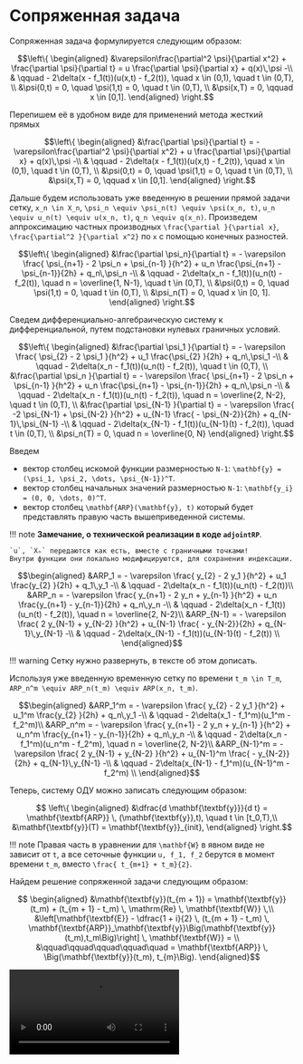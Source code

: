 # Сопряженная задача

Сопряженная задача формулируется следующим образом:
```math
\left\{
\begin{aligned}
    &\varepsilon\frac{\partial^2 \psi}{\partial x^2} + \frac{\partial \psi}{\partial t} = u \frac{\partial \psi}{\partial x} + q(x)\,\psi  -\\
    & \qquad  - 2\delta(x - f_1(t))(u(x,t) - f_2(t)), \quad x \in (0,1), \quad t \in (0,T), \\
    &\psi(0,t) = 0, \quad \psi(1,t) = 0, \quad t \in (0,T), \\
    &\psi(x,T) = 0, \qquad x \in [0,1].
\end{aligned}
\right.
```

Перепишем её в удобном виде для применений метода жесткий прямых
```math
\left\{
\begin{aligned}
    &\frac{\partial \psi}{\partial t} = - \varepsilon\frac{\partial^2 \psi}{\partial x^2} +  u \frac{\partial \psi}{\partial x} + q(x)\,\psi  -\\
    & \qquad  - 2\delta(x - f_1(t))(u(x,t) - f_2(t)), \quad x \in (0,1), \quad t \in (0,T), \\
    &\psi(0,t) = 0, \quad \psi(1,t) = 0, \quad t \in (0,T), \\
    &\psi(x,T) = 0, \qquad x \in [0,1].
\end{aligned}
\right.
```

Дальше будем использовать уже введенную в решении прямой задачи сетку, ``x_n \in X_n``, ``\psi_n \equiv \psi_n(t) \equiv \psi(x_n, t)``, ``u_n \equiv u_n(t) \equiv u(x_n, t)``, ``q_n \equiv q(x_n)``.
Произведем аппроксимацию частных производных ``\frac{\partial }{\partial x}``, ``\frac{\partial^2 }{\partial x^2}`` по ``x`` с помощью конечных разностей.
```math
\left\{
\begin{aligned}
    &\frac{\partial \psi_n}{\partial t} = - \varepsilon \frac{ \psi_{n+1} - 2 \psi_n + \psi_{n-1} }{h^2} +  u_n \frac{\psi_{n+1} - \psi_{n-1}}{2h} + q_n\,\psi_n  -\\
    & \qquad  - 2\delta(x_n - f_1(t))(u_n(t) - f_2(t)), \quad n = \overline{1, N-1}, \quad t \in (0,T), \\
    &\psi(0,t) = 0, \quad \psi(1,t) = 0, \quad t \in (0,T), \\
    &\psi_n(T) = 0, \quad x \in [0, 1].
\end{aligned}
\right.
```

Сведем дифференциально-алгебраическую систему к дифференциальной, путем подстановки нулевых граничных условий.

```math
\left\{
\begin{aligned}
    &\frac{\partial \psi_1     }{\partial t} = - \varepsilon \frac{ \psi_{2}     - 2 \psi_1              }{h^2} +  u_1 \frac{\psi_{2} }{2h} + q_n\,\psi_1  -\\
    & \qquad  - 2\delta(x_n - f_1(t))(u_n(t) - f_2(t)),  \quad t \in (0,T), \\
    &\frac{\partial \psi_n     }{\partial t} = - \varepsilon \frac{ \psi_{n+1}   - 2 \psi_n + \psi_{n-1} }{h^2} +  u_n \frac{\psi_{n+1} - \psi_{n-1}}{2h} + q_n\,\psi_n  -\\
    & \qquad  - 2\delta(x_n - f_1(t))(u_n(t) - f_2(t)), \quad n = \overline{2, N-2}, \quad t \in (0,T), \\
    &\frac{\partial \psi_{N-1} }{\partial t} = - \varepsilon \frac{          -2 \psi_{N-1} + \psi_{N-2}  }{h^2} +  u_{N-1} \frac{ - \psi_{N-2}}{2h} + q_{N-1}\,\psi_{N-1}  -\\
    & \qquad  - 2\delta(x_{N-1} - f_1(t))(u_{N-1}(t) - f_2(t)),  \quad t \in (0,T), \\
    &\psi_n(T) = 0, \quad n = \overline{0, N}
\end{aligned}
\right.
```

Введем
 - вектор столбец искомой функции размерностью ``N-1``: ``\mathbf{y} = (\psi_1, \psi_2, \dots, \psi_{N-1})^T``.
 - вектор столбец начальных значений размерностью ``N-1``: ``\mathbf{y_i} = (0, 0, \dots, 0)^T``.
 - вектор столбец ``\mathbf{ARP}(\mathbf{y}, t)`` который будет представлять правую часть вышеприведенной системы.

!!! note
    **Замечание, о технической реализации в коде `adjointRP`**.

    `u`, `Xₙ` передаются как есть, вместе с граничными точками!
    Внутри функции они локально модифицируются, для сохранения индексации.

```math
\begin{aligned}
    &ARP_1 = - \varepsilon \frac{ y_{2} - 2 y_1 }{h^2} +  u_1 \frac{y_{2} }{2h} + q_1\,y_1  -\\
    & \qquad  - 2\delta(x_n - f_1(t))(u_n(t) - f_2(t))\\
    &ARP_n = - \varepsilon \frac{ y_{n+1} - 2 y_n + y_{n-1} }{h^2} +  u_n \frac{y_{n+1} - y_{n-1}}{2h} + q_n\,y_n  -\\
    & \qquad  - 2\delta(x_n - f_1(t))(u_n(t) - f_2(t)), \quad n = \overline{2, N-2}\\
    &ARP_{N-1} = - \varepsilon \frac{  2 y_{N-1} + y_{N-2} }{h^2} +  u_{N-1} \frac{ - y_{N-2}}{2h} + q_{N-1}\,y_{N-1}  -\\
    & \qquad  - 2\delta(x_{N-1} - f_1(t))(u_{N-1}(t) - f_2(t)) \\
\end{aligned}
```

!!! warning
    Сетку нужно развернуть, в тексте об этом дописать.

Используя уже введенную временную сетку по времени ``t_m \in T_m``, ``ARP_n^m \equiv ARP_n(t_m) \equiv ARP(x_n, t_m)``.
```math
\begin{aligned}
    &ARP_1^m = - \varepsilon \frac{ y_{2} - 2 y_1 }{h^2} +  u_1^m \frac{y_{2} }{2h} + q_n\,y_1  -\\
    & \qquad  - 2\delta(x_1 - f_1^m)(u_1^m - f_2^m)\\
    &ARP_n^m = - \varepsilon \frac{ y_{n+1} - 2 y_n + y_{n-1} }{h^2} +  u_n^m \frac{y_{n+1} - y_{n-1}}{2h} + q_n\,y_n  -\\
    & \qquad  - 2\delta(x_n - f_1^m)(u_n^m - f_2^m), \quad n = \overline{2, N-2}\\
    &ARP_{N-1}^m = - \varepsilon \frac{  2 y_{N-1} + y_{N-2} }{h^2} +  u_{N-1}^m \frac{ - y_{N-2}}{2h} + q_{N-1}\,y_{N-1}  -\\
    & \qquad  - 2\delta(x_{N-1} - f_1^m)(u_{N-1}^m - f_2^m) \\
\end{aligned}
```

Теперь, систему ОДУ можно записать следующим образом:
```math
    \left\{
    \begin{aligned}
        &\dfrac{d \mathbf{\textbf{y}}}{d t} = \mathbf{\textbf{ARP}} \, (\mathbf{\textbf{y}},t), \quad t \in [t_0,T),\\
        &\mathbf{\textbf{y}}(T) = \mathbf{\textbf{y}}_{init},
    \end{aligned}
    \right.
```


!!! note
    Правая часть в уравнении для ``\mathbf{W}`` в явном виде не зависит от ``t``, а все сеточные функции `u, f_1, f_2` берутся в момент времени ``t_m``, вместо ``\frac{ t_{m+1} + t_m}{2}``.

Найдем решение сопряженной задачи следующим образом:
```math
    \begin{aligned}
        &\mathbf{\textbf{y}}(t_{m + 1}) = \mathbf{\textbf{y}}(t_m) + (t_{m + 1} - t_m) \, \mathrm{Re} \, \mathbf{\textbf{W}} \,\\
        &\left[\mathbf{\textbf{E}} - \dfrac{1 + i}{2} \, (t_{m + 1} - t_m) \, \mathbf{\textbf{ARP}}_\mathbf{\textbf{y}}\Big(\mathbf{\textbf{y}}(t_m),t_m\Big)\right] \, \mathbf{\textbf{W}} = \\
        &\qquad\qquad\qquad\qquad\quad = \mathbf{\textbf{ARP}} \, \Big(\mathbf{\textbf{y}}(t_m), t_{m}\Big).
    \end{aligned}
```

![](assets/adjoint.mp4)
